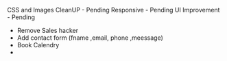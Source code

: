 CSS and Images CleanUP - Pending
Responsive - Pending
UI Improvement - Pending


- Remove Sales hacker
- Add contact form (fname ,email, phone ,meessage)
- Book Calendry
- 